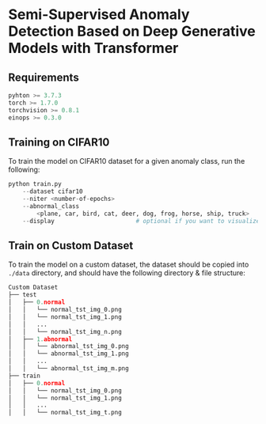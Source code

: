 Semi-Supervised Anomaly Detection Based on Deep Generative Models with Transformer
====
Requirements
----
```python
pyhton >= 3.7.3
torch >= 1.7.0
torchvision >= 0.8.1
einops >= 0.3.0
```
Training on CIFAR10
-----
To train the model on CIFAR10 dataset for a given anomaly class, run the following:

```python
python train.py
    --dataset cifar10                                                   
    --niter <number-of-epochs>                                          
    --abnormal_class                                                    
        <plane, car, bird, cat, deer, dog, frog, horse, ship, truck>    
    --display                       # optional if you want to visualize        
```

Train on Custom Dataset
----
To train the model on a custom dataset, the dataset should be copied into `./data` directory, and should have the following directory & file structure:

```python
Custom Dataset
├── test
│   ├── 0.normal
│   │   └── normal_tst_img_0.png
│   │   └── normal_tst_img_1.png
│   │   ...
│   │   └── normal_tst_img_n.png
│   ├── 1.abnormal
│   │   └── abnormal_tst_img_0.png
│   │   └── abnormal_tst_img_1.png
│   │   ...
│   │   └── abnormal_tst_img_m.png
├── train
│   ├── 0.normal
│   │   └── normal_tst_img_0.png
│   │   └── normal_tst_img_1.png
│   │   ...
│   │   └── normal_tst_img_t.png

```
